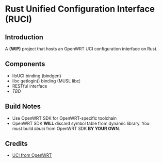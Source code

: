 # Rust Unified Configuration Interface (RUCI) 
## Introduction
A **(WIP)** project that hosts an OpenWRT UCI configuration interface on Rust.  
## Components
+ libUCI binding (bindgen)  
+ libc getlogin() binding (MUSL libc)
+ RESTful interface
+ *TBD*
## Build Notes
+ Use OpenWRT SDK for OpenWRT-specific toolchain
+ OpenWRT SDK **WILL** discard symbol table from dynamic library. You must build *libuci* from OpenWRT SDK **BY YOUR OWN**. 
## Credits
+ [UCI from OpenWRT](https://git.openwrt.org/?p=project/uci.git)